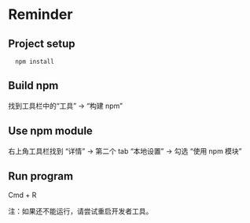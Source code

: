 # Reminder

## Project setup
```
  npm install
```

## Build npm 

找到工具栏中的“工具” -> “构建 npm”

## Use npm module

右上角工具栏找到 “详情” -> 第二个 tab “本地设置” -> 勾选 “使用 npm 模块”

## Run program

Cmd + R

注：如果还不能运行，请尝试重启开发者工具。
